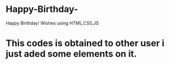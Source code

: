 # Happy-Birthday-
Happy Birthday! Wishes using HTML,CSS,JS
# This codes is obtained to other user i just aded some elements on it.
